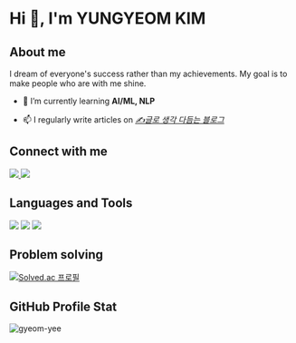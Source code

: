 <h1 align="left">Hi 👋, I'm YUNGYEOM KIM</h1>

## About me
I dream of everyone's success rather than my achievements. My goal is to make people who are with me shine.

- 🌱 I’m currently learning **AI/ML, NLP**

- 📫 I regularly write articles on [*✍️글로 생각 다듬는 블로그*](https://refine-thinking.tistory.com/)


## Connect with me
<p align="left">
  <a href="https://linkedin.com/in/yungyeom-kim-0b8145285" target="blank">
    <img src="https://img.shields.io/badge/linkedin-0A66C2?style=for-the-badge&logo=linkedin&logoColor=white">
  </a>
  <a href="https://kaggle.com/gyeomyee" target="blank">
    <img src="https://img.shields.io/badge/kaggle-20BEFF?style=for-the-badge&logo=kaggle&logoColor=white">
  </a>
</p>


## Languages and Tools

<!-- <img src="https://img.shields.io/badge/{내용}-{배경 색깔}?style={스타일}&logo={로고이름}&logoColor={로고 색깔}"/> -->

<p>
  <img src="https://img.shields.io/badge/Python-3776AB?style=for-the-badge&logo=Python&logoColor=white">
  <img src="https://img.shields.io/badge/pytorch-EE4C2C?style=for-the-badge&logo=pytorch&logoColor=white">
  <img src="https://img.shields.io/badge/tensorFlow-FF6F00?style=for-the-badge&logo=tensorFlow&logoColor=white">
</p>


## Problem solving
[![Solved.ac
프로필](http://mazassumnida.wtf/api/v2/generate_badge?boj=dbsrua1105)](https://solved.ac/dbsrua1105)


## GitHub Profile Stat
<img align="center" src="https://github-readme-stats.vercel.app/api?username=gyeom-yee&show_icons=true&locale=en" alt="gyeom-yee" />

<!--
<details>
  <summary><b>📈 GitHub Profile Stat</b></summary>
  
</details>
-->
